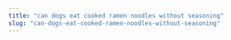 ```yaml
---
title: "can dogs eat cooked ramen noodles without seasoning"
slug: "can-dogs-eat-cooked-ramen-noodles-without-seasoning"
---
```


